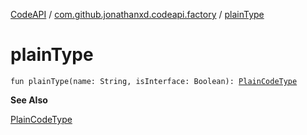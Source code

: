 [CodeAPI](../index.md) / [com.github.jonathanxd.codeapi.factory](index.md) / [plainType](.)

# plainType

`fun plainType(name: String, isInterface: Boolean): `[`PlainCodeType`](../com.github.jonathanxd.codeapi.type/-plain-code-type/index.md)

**See Also**

[PlainCodeType](../com.github.jonathanxd.codeapi.type/-plain-code-type/index.md)

